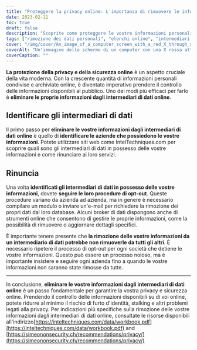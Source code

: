 ```yaml
---
title: "Proteggere la privacy online: L'importanza di rimuovere le informazioni dai data broker"
date: 2023-02-11
toc: true
draft: false
description: "Scoprite come proteggere le vostre informazioni personali rimuovendole dagli elenchi online e dagli intermediari di dati con questa guida completa."
tags: ["rimozione dei dati personali", "elenchi online", "intermediari di dati", "protezione della privacy", "guida completa", "rimuovere le informazioni personali", "online privacy", "privacy in internet", "online privacy", "intermediari di dati", "rimuovere le informazioni", "Tecniche Intel", "SimeoneSullaSicurezza", "sicurezza online", "protezione della privacy", "proteggere la privacy online"]
cover: "/img/cover/An_image_of_a_computer_screen_with_a_red_X_through_a_list.png"
coverAlt: "Un'immagine dello schermo di un computer con una X rossa attraverso un elenco di informazioni personali, come nome, indirizzo e numero di telefono, che simboleggia la rimozione dei dati personali dagli elenchi online."
coverCaption: ""
---
```


**La protezione della privacy e della sicurezza online** è un aspetto cruciale della vita moderna. Con la crescente quantità di informazioni personali condivise e archiviate online, è diventato imperativo prendere il controllo delle informazioni disponibili al pubblico. Uno dei modi più efficaci per farlo è **eliminare le proprie informazioni dagli intermediari di dati online**.

## Identificare gli intermediari di dati

Il primo passo per **eliminare le vostre informazioni dagli intermediari di dati online** è quello di **identificare le aziende che possiedono le vostre informazioni**. Potete utilizzare siti web come IntelTechniques.com per scoprire quali sono gli intermediari di dati in possesso delle vostre informazioni e come rinunciare ai loro servizi.

## Rinuncia

Una volta **identificati gli intermediari di dati in possesso delle vostre informazioni**, dovete **seguire le loro procedure di opt-out**. Queste procedure variano da azienda ad azienda, ma in genere è necessario compilare un modulo o inviare un'e-mail per richiedere la rimozione dei propri dati dal loro database. Alcuni broker di dati dispongono anche di strumenti online che consentono di gestire le proprie informazioni, come la possibilità di rimuovere o aggiornare dettagli specifici.

È importante tenere presente che **la rimozione delle vostre informazioni da un intermediario di dati potrebbe non rimuoverle da tutti gli altri**. È necessario ripetere il processo di opt-out per ogni società che detiene le vostre informazioni. Questo può essere un processo noioso, ma è importante insistere e seguire ogni azienda fino a quando le vostre informazioni non saranno state rimosse da tutte.

_________________________

In conclusione, **eliminare le vostre informazioni dagli intermediari di dati online** è un passo fondamentale per garantire la vostra privacy e sicurezza online. Prendendo il controllo delle informazioni disponibili su di voi online, potete ridurre al minimo il rischio di furto d'identità, stalking e altri problemi legati alla privacy. Per indicazioni più specifiche sulla rimozione delle vostre informazioni dagli intermediari di dati online, consultate le risorse disponibili all'indirizzo[https://inteltechniques.com/data/workbook.pdf](https://inteltechniques.com/data/workbook.pdf) and [https://simeononsecurity.ch/recommendations/privacy/](https://simeononsecurity.ch/recommendations/privacy/)


